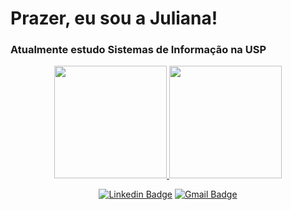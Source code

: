 <div> 
 <h1>Prazer, eu sou a Juliana!</h1>
 <h3>Atualmente estudo Sistemas de Informação na USP</h3>
</div>
 
<div align="center">
  <a href="https://github.com/xiforivia">
  <img height="180em" src="https://github-readme-stats.vercel.app/api?username=xiforivia&show_icons=true&theme=react&include_all_commits=true&count_private=true"/>
  <img height="180em" src="https://github-readme-stats.vercel.app/api/top-langs/?username=xiforivia&layout=compact&langs_count=7&theme=react"/>
   
[![Linkedin Badge](https://img.shields.io/badge/-Juliana%20Ribeiro-3733dd?style=flat-square&logo=Linkedin&logoColor=white&link=https://www.linkedin.com/in/juliana-ribeiro03/)](https://www.linkedin.com/in/juliana-ribeiro03/) [![Gmail Badge](https://img.shields.io/badge/-julianaf.ribeiro03@gmail.com-3733dd?style=flat-square&logo=Gmail&logoColor=white&link=mailto:julianaf.ribeiro03@gmail.com)](mailto:julianaf.ribeiro03@gmail.com)
</div>

